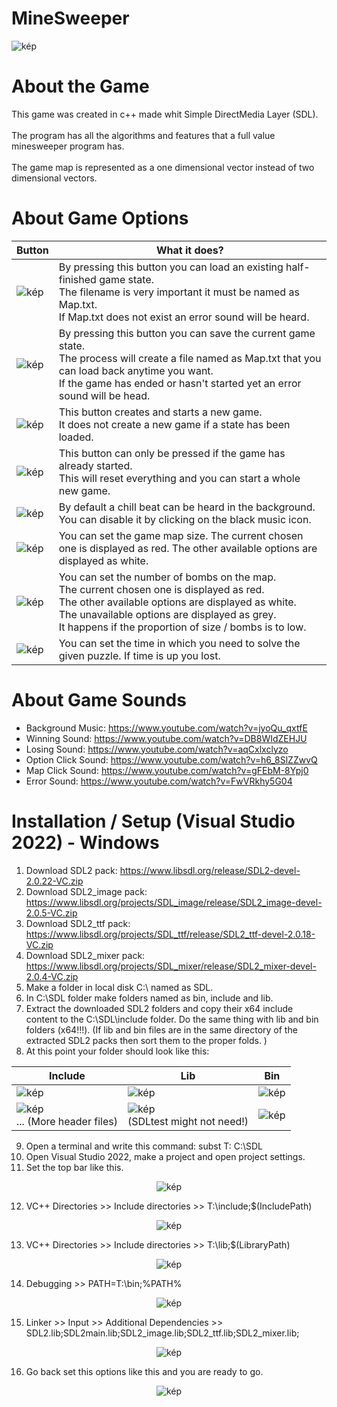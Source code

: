 # MineSweeper
![kép](https://user-images.githubusercontent.com/60004480/183734329-d8bc4f08-f497-485d-8304-4378b24784a7.png)
# About the Game
This game was created in c++ made whit Simple DirectMedia Layer (SDL). 
<br><br>
The program has all the algorithms and features that a full value minesweeper program has.
<br><br>
The game map is represented as a one dimensional vector instead of two dimensional vectors.
# About Game Options

| Button  | What it does? |
| ------------- | ------------- |
| ![kép](https://user-images.githubusercontent.com/60004480/183865860-5d379cd9-09e9-4e47-b06d-cf0ee3c51d25.png)  | By pressing this button you can load an existing half-finished game state. <br> The filename is very important it must be named as Map.txt. <br> If Map.txt does not exist an error sound will be heard.  |
| ![kép](https://user-images.githubusercontent.com/60004480/183865888-4af4e8c4-5637-45ae-8528-14915a4fb3cd.png)  | By pressing this button you can save the current game state. <br> The process will create a file named as Map.txt that you can load back anytime you want. <br> If the game has ended or hasn't started yet an error sound will be head.  |
| ![kép](https://user-images.githubusercontent.com/60004480/183865938-f957d67b-5ed7-4ef4-8511-68a65026a8fb.png)  | This button creates and starts a new game. <br> It does not create a new game if a state has been loaded. |
| ![kép](https://user-images.githubusercontent.com/60004480/183868921-d7275a5d-153e-42d7-bc18-86600b6acd4a.png)  | This button can only be pressed if the game has already started. <br> This will reset everything and you can start a whole new game. |
| ![kép](https://user-images.githubusercontent.com/60004480/183866009-c258402c-95bd-4eff-b2f9-8925d985144e.png)  | By default a chill beat can be heard in the background. <br> You can disable it by clicking on the black music icon.|
| ![kép](https://user-images.githubusercontent.com/60004480/183866141-2ac495ac-1f39-4f78-9f4a-70f2dc7adba6.png)  | You can set the game map size. The current chosen one is displayed as red. The other available options are displayed as white.  | 
| ![kép](https://user-images.githubusercontent.com/60004480/183866211-711017ad-db90-493f-aeb3-f18aa5608723.png)  | You can set the number of bombs on the map. <br> The current chosen one is displayed as red. <br> The other available options are displayed as white. <br> The unavailable options are displayed as grey. <br> It happens if the proportion of size / bombs is to low. | 
| ![kép](https://user-images.githubusercontent.com/60004480/183866238-3709998c-a6a3-4856-bfc0-b9866557e591.png)  | You can set the time in which you need to solve the given puzzle. If time is up you lost. | 

# About Game Sounds
- Background Music: https://www.youtube.com/watch?v=jyoQu_qxtfE
- Winning Sound: https://www.youtube.com/watch?v=DB8WIdZEHJU
- Losing Sound: https://www.youtube.com/watch?v=aqCxlxclyzo
- Option Click Sound: https://www.youtube.com/watch?v=h6_8SlZZwvQ
- Map Click Sound: https://www.youtube.com/watch?v=gFEbM-8Ypj0
- Error Sound: https://www.youtube.com/watch?v=FwVRkhy5G04

# Installation / Setup (Visual Studio 2022) - Windows
1. Download SDL2 pack: https://www.libsdl.org/release/SDL2-devel-2.0.22-VC.zip
2. Download SDL2_image pack: https://www.libsdl.org/projects/SDL_image/release/SDL2_image-devel-2.0.5-VC.zip
3. Download SDL2_ttf pack: https://www.libsdl.org/projects/SDL_ttf/release/SDL2_ttf-devel-2.0.18-VC.zip
4. Download SDL2_mixer pack: https://www.libsdl.org/projects/SDL_mixer/release/SDL2_mixer-devel-2.0.4-VC.zip
5. Make a folder in local disk C:\ named as SDL.
6. In C:\SDL folder make folders named as bin, include and lib.
7. Extract the downloaded SDL2 folders and copy their x64 include content to the C:\SDL\include folder. Do the same thing with lib and bin folders (x64!!!). (If lib and bin files are in the same directory of the extracted SDL2 packs then sort them to the proper folds. )
8. At this point your folder should look like this: 

<div align="center">

| Include  | Lib | Bin |
| ------------- | ------------- | ------------- |
| ![kép](https://user-images.githubusercontent.com/60004480/183754634-c33e9a1d-5a21-4651-9e45-6049a18de8ea.png)  | ![kép](https://user-images.githubusercontent.com/60004480/183754683-990298c9-6d11-4184-915e-6e33f571ec4e.png)  | ![kép](https://user-images.githubusercontent.com/60004480/183754762-512b8b76-c5fc-497f-ad55-f5d3ecf4f77f.png)  |
| ![kép](https://user-images.githubusercontent.com/60004480/183754933-45909381-7d28-4c2e-aca1-83309aa0b23e.png) <br> ... (More header files)  | ![kép](https://user-images.githubusercontent.com/60004480/183755009-edfa5503-fd19-482a-a01f-32ad1c146e85.png) <br> (SDLtest might not need!)  | ![kép](https://user-images.githubusercontent.com/60004480/183754843-38f43820-931c-43cf-8b95-0d5d579cca28.png)  |
  
</div>

9. Open a terminal and write this command: subst T: C:\SDL
10. Open Visual Studio 2022, make a project and open project settings.
11. Set the top bar like this.

<div align="center">
  
![kép](https://user-images.githubusercontent.com/60004480/183756201-ad72efa9-24f5-4ce0-93ca-4c6f3a25e4a1.png)

</div>
  
12. VC++ Directories >> Include directories >> T:\include;$(IncludePath)

<div align="center">

![kép](https://user-images.githubusercontent.com/60004480/183755848-45156c5c-5283-4a82-a50d-2c31995a769b.png)

</div>

13. VC++ Directories >> Include directories >> T:\lib;$(LibraryPath)

<div align="center">

![kép](https://user-images.githubusercontent.com/60004480/183756057-69c29e07-f5ab-4154-87ff-cb18b109fd9a.png)

</div>

14. Debugging >> PATH=T:\bin;%PATH%

<div align="center">

![kép](https://user-images.githubusercontent.com/60004480/183756467-cce70722-d354-4400-aa8f-e5a40e635e6b.png)

</div>

15. Linker >> Input >> Additional Dependencies >> SDL2.lib;SDL2main.lib;SDL2_image.lib;SDL2_ttf.lib;SDL2_mixer.lib;

<div align="center">
  
![kép](https://user-images.githubusercontent.com/60004480/183756640-77ae86e1-ae00-477d-b427-4c36f6656f41.png)

</div>

16. Go back set this options like this and you are ready to go.

<div align="center">

![kép](https://user-images.githubusercontent.com/60004480/183756944-4628a035-eaed-4779-bc7a-f28d29cfb899.png)

</div>
